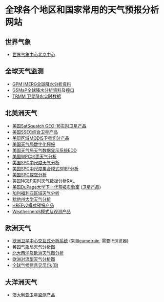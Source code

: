 # 全球各个地区和国家常用的天气预报分析网站

## 世界气象

* [世界气象中心北京中心](http://wmc-bj.nmc.cn/f)

## 全球天气监测
* [GPM IMERG全球降水分析资料](https://pps.gsfc.nasa.gov/THORonline/cesium/index.html)
* [GSMaP全球降水分析资料](http://sharaku.eorc.jaxa.jp/GSMaP/index.htm)及[接口](https://pmm.nasa.gov/precip-apps)
* [TRMM 卫星降水实时数据](https://trmm.gsfc.nasa.gov/publications_dir/potential_flood.html)

## 北美洲天气

* [美国SatSquatch GEO-16实时卫星产品](https://satsquatch.com/map/)
* [美国SSEC综合卫星产品](http://www.ssec.wisc.edu/data/)
* [美国区域MODIS卫星实时产品](http://ge.ssec.wisc.edu/modis-today/)
* [美国天气局数字化预报](https://digital.weather.gov/)
* [美国天气局天气数据显示系统EDD](https://preview.weather.gov/edd/)
* [美国WPC地面天气分析](http://www.wpc.ncep.noaa.gov/html/sfc-zoom.php)
* [美国SPC中尺度天气分析](http://www.spc.noaa.gov/exper/mesoanalysis/)
* [美国SPC中尺度集合模式SREF分析](http://www.spc.noaa.gov/exper/sref/)
* [美国SPC探空分析](http://www.spc.noaa.gov/exper/soundings/)
* [美国NCEP实时天气数据分析RAL](http://weather.rap.ucar.edu/)
* [美国DuPage大学下一代预报实验室](http://weather.cod.edu/analysis/) ([卫星产品](http://weather.cod.edu/satrad/exper/))
* [加利福利亚区域天气分析](http://squall.sfsu.edu/)
* [犹他州大学天气分析](http://weather.utah.edu/)
* [HREFv2模式预报产品](http://www.emc.ncep.noaa.gov/mmb/mpyle/href_v2awips/)
* [Weathernerds模式及观测产品](https://www.weathernerds.org/)

## 欧洲天气

* [欧洲卫星中心交互式分析系统](http://212.232.25.232/MapViewer.html) (来自[eumetrain](http://www.eumetrain.org/), 需要IE浏览器)
* [英国气象局天气分析图](https://www.metoffice.gov.uk/public/weather/surface-pressure/)
* [北大西洋及欧洲天气图分析](http://www.weathercharts.org/)
* [欧洲对流型天气分析图](http://lightningwizard.com/maps/)
* [全球气候信息显示(法国)](https://www.infoclimat.fr/)

## 大洋洲天气

* [澳大利亚卫星监测产品](http://satview.bom.gov.au/)